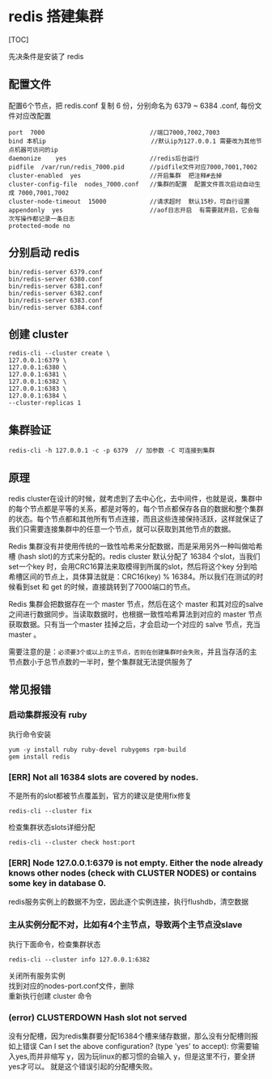 # redis 搭建集群

[TOC]

先决条件是安装了 redis

## 配置文件
配置6个节点，把 redis.conf 复制 6 份，分别命名为 6379 ~ 6384 .conf, 每份文件对应改配置

```shell
port  7000                             //端口7000,7002,7003        
bind 本机ip                             //默认ip为127.0.0.1 需要改为其他节点机器可访问的ip
daemonize    yes                       //redis后台运行
pidfile  /var/run/redis_7000.pid       //pidfile文件对应7000,7001,7002
cluster-enabled  yes                   //开启集群  把注释#去掉
cluster-config-file  nodes_7000.conf   //集群的配置  配置文件首次启动自动生成 7000,7001,7002
cluster-node-timeout  15000            //请求超时  默认15秒，可自行设置
appendonly  yes                        //aof日志开启  有需要就开启，它会每次写操作都记录一条日志　
protected-mode no
```

## 分别启动 redis
```shell
bin/redis-server 6379.conf
bin/redis-server 6380.conf
bin/redis-server 6381.conf
bin/redis-server 6382.conf
bin/redis-server 6383.conf
bin/redis-server 6384.conf
```

## 创建 cluster
```shell
redis-cli --cluster create \
127.0.0.1:6379 \
127.0.0.1:6380 \
127.0.0.1:6381 \
127.0.0.1:6382 \
127.0.0.1:6383 \
127.0.0.1:6384 \
--cluster-replicas 1
```

## 集群验证
```shell
redis-cli -h 127.0.0.1 -c -p 6379  // 加参数 -C 可连接到集群
```


## 原理
redis cluster在设计的时候，就考虑到了去中心化，去中间件，也就是说，集群中的每个节点都是平等的关系，都是对等的，每个节点都保存各自的数据和整个集群的状态。每个节点都和其他所有节点连接，而且这些连接保持活跃，这样就保证了我们只需要连接集群中的任意一个节点，就可以获取到其他节点的数据。

Redis 集群没有并使用传统的一致性哈希来分配数据，而是采用另外一种叫做哈希槽 (hash slot)的方式来分配的。redis cluster 默认分配了 16384 个slot，当我们set一个key 时，会用CRC16算法来取模得到所属的slot，然后将这个key 分到哈希槽区间的节点上，具体算法就是：CRC16(key) % 16384。所以我们在测试的时候看到set 和 get 的时候，直接跳转到了7000端口的节点。

Redis 集群会把数据存在一个 master 节点，然后在这个 master 和其对应的salve 之间进行数据同步。当读取数据时，也根据一致性哈希算法到对应的 master 节点获取数据。只有当一个master 挂掉之后，才会启动一个对应的 salve 节点，充当 master 。

需要注意的是：`必须要3个或以上的主节点，否则在创建集群时会失败`，并且当存活的主节点数小于总节点数的一半时，整个集群就无法提供服务了


## 常见报错

### 启动集群报没有 ruby
执行命令安装
```shell
yum -y install ruby ruby-devel rubygems rpm-build
gem install redis
```

### [ERR] Not all 16384 slots are covered by nodes.
不是所有的slot都被节点覆盖到，官方的建议是使用fix修复
```shell
redis-cli --cluster fix
```
检查集群状态slots详细分配

```shell
redis-cli --cluster check host:port
```

### [ERR] Node 127.0.0.1:6379 is not empty. Either the node already knows other nodes (check with CLUSTER NODES) or contains some key in database 0.
redis服务实例上的数据不为空，因此逐个实例连接，执行flushdb，清空数据

### 主从实例分配不对，比如有4个主节点，导致两个主节点没slave
执行下面命令，检查集群状态
```shell
redis-cli --cluster info 127.0.0.1:6382
```
关闭所有服务实例  
找到对应的nodes-port.conf文件，删除  
重新执行创建 cluster 命令

### (error) CLUSTERDOWN Hash slot not served
没有分配槽，因为redis集群要分配16384个槽来储存数据，那么没有分配槽则报如上错误
Can I set the above configuration? (type 'yes' to accept): 
你需要输入yes,而并非缩写 y，因为玩linux的都习惯的会输入 y，但是这里不行，要全拼yes才可以。
就是这个错误引起的分配槽失败。
